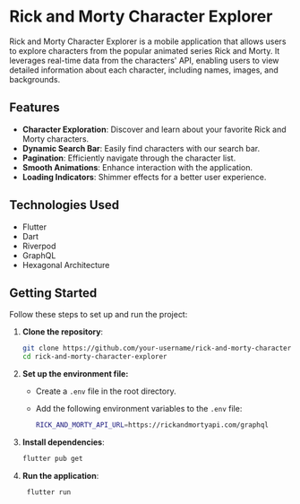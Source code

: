 # Rick and Morty Character Explorer

Rick and Morty Character Explorer is a mobile application that allows users to explore characters from the popular animated series Rick and Morty. It leverages real-time data from the characters' API, enabling users to view detailed information about each character, including names, images, and backgrounds.

## Features

- **Character Exploration**: Discover and learn about your favorite Rick and Morty characters.
- **Dynamic Search Bar**: Easily find characters with our search bar.
- **Pagination**: Efficiently navigate through the character list.
- **Smooth Animations**: Enhance interaction with the application.
- **Loading Indicators**: Shimmer effects for a better user experience.

## Technologies Used

- Flutter
- Dart
- Riverpod
- GraphQL
- Hexagonal Architecture

## Getting Started

Follow these steps to set up and run the project:

1. **Clone the repository**:

   ```bash
   git clone https://github.com/your-username/rick-and-morty-character-explorer.git
   cd rick-and-morty-character-explorer
    ```
2. **Set up the environment file:**

   - Create a `.env` file in the root directory.
   - Add the following environment variables to the `.env` file:

     ```bash
     RICK_AND_MORTY_API_URL=https://rickandmortyapi.com/graphql
     ```
3. **Install dependencies**:

   ```bash
   flutter pub get
   ```
4. **Run the application**:

   ```bash
    flutter run
    ```